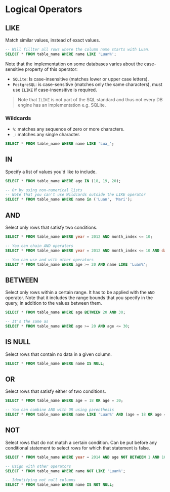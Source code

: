 # Logical Operators
## LIKE
Match similar values, instead of exact values.
```SQL
-- Will fillter all rows where the column name starts with Luan.
SELECT * FROM table_name WHERE name LIKE 'Luan%';
```
Note that the implementation on some databases varies about the case-sensitive property of this operator:
- `SQLite`: Is case-insensitive (matches lower or upper case letters).
- `PostgreSQL`: is case-sensitive (matches only the same characters), must use `ILIKE` if case-insensitive is required.
>Note that `ILIKE` is not part of the SQL standard and thus not every DB engine has an implementation e.g. SQLite.
### Wildcards
- `%`: matches any sequence of zero or more characters.
- `_`: matches any single character.
```SQL
SELECT * FROM table_name WHERE name LIKE 'Lua_';
```
## IN
Specify a list of values you'd like to include.
```SQL
SELECT * FROM table_name WHERE age IN (18, 19, 20);

-- Or by using non-numerical lists
-- Note that you can't use Wildcards outside the LIKE operator
SELECT * FROM table_name WHERE name in ('Luan', 'Mari');
```
## AND
Select only rows that satisfy two conditions.
```SQL
SELECT * FROM table_name WHERE year = 2012 AND month_index <= 10;

-- You can chain AND operators
SELECT * FROM table_name WHERE year = 2012 AND month_index <= 10 AND day <= 5;

-- You can use and with other operators
SELECT * FROM table_name WHERE age >= 20 AND name LIKE 'Luan%';
```
## BETWEEN
Select only rows within a certain range. It has to be applied with the `AND` operator.
Note that it includes the range bounds that you specify in the query, in addition to the values between them.
```SQL
SELECT * FROM table_name WHERE age BETWEEN 20 AND 30;

-- It's the same as
SELECT * FROM table_name WHERE age >= 20 AND age <= 30;
```
## IS NULL
Select rows that contain no data in a given column.
```SQL
SELECT * FROM table_name WHERE name IS NULL;
```
## OR
Select rows that satisfy either of two conditions.
```SQL
SELECT * FROM table_name WHERE age = 18 OR age = 30;

-- You can combine AND with OR using parenthesis
SELECT * FROM table_name WHERE name LIKE 'Luan%' AND (age = 18 OR age = 30);
```
## NOT
Select rows that do not match a certain condition. Can be put before any conditional statement to select rows for which that statement is false.
```SQL
SELECT * FROM table_name WHERE year = 2014 AND age NOT BETWEEN 1 AND 16;

-- Usign with other operators
SELECT * FROM table_name WHERE name NOT LIKE 'Luan%';

-- Identifying not null columns
SELECT * FROM table_name WHERE name IS NOT NULL;
```